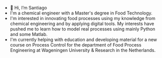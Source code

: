 - 👋 Hi, I’m Santiago 
- I'm a chemical engineer with a Master's degree in Food Technology.
- I'm interested in innovating food processes using my knowledge from chemical engineering and by applying digital tools. My interests have pushed me to learn how to model real processes using mainly Python and some Matlab.
- I'm currently helping with education and developing material for a new course on Process Control for the department of Food Process Engineering at Wageningen University & Research in the Netherlands.
